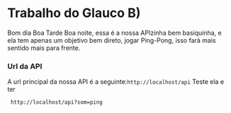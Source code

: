 # Trabalho do Glauco B)
Bom dia Boa Tarde Boa noite, essa é a nossa APIzinha bem basiquinha, e ela tem apenas um objetivo bem direto, jogar Ping-Pong, isso fará mais sentido mais para frente.

### Url da API
A url principal da nossa API é a seguinte:` http://localhost/api `
Teste ela e ter


` http://localhost/api?som=ping`